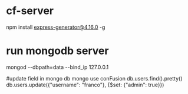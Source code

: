 # cf-server
npm install express-generator@4.16.0 -g

# run mongodb server
mongod --dbpath=data --bind_ip 127.0.0.1

#update field in mongo db
mongo
use conFusion
db.users.find().pretty()
db.users.update({"username": "franco"}, {$set: {"admin": true}})
